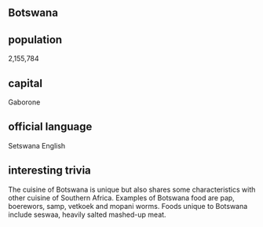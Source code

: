 ## Botswana
##  population
2,155,784

##  capital
Gaborone
 
##  official language
Setswana
English


##  interesting trivia
The cuisine of Botswana is unique but also shares some characteristics with other cuisine of Southern Africa. Examples of Botswana food are pap, boerewors, samp, vetkoek and mopani worms. Foods unique to Botswana include seswaa, heavily salted mashed-up meat.


